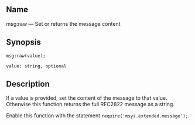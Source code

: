 <a name="lua.ref.msg_raw"></a>
## Name

msg:raw — Set or returns the message content

<a name="idp16900272"></a>
## Synopsis

`msg:raw(value);`

`value: string, optional`<a name="idp16903248"></a>
## Description

If a value is provided, set the content of the message to that value. Otherwise this function returns the full RFC2822 message as a string.

Enable this function with the statement `require('msys.extended.message');`.
